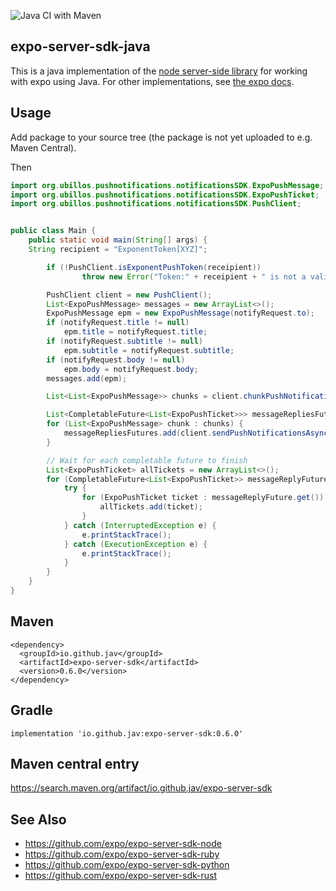 ![Java CI with Maven](https://github.com/jav/expo-server-sdk-java/workflows/Java%20CI%20with%20Maven/badge.svg)

## expo-server-sdk-java
This is a java implementation of the [node server-side library](https://github.com/expo/expo-server-sdk-node) for working with expo using Java.
For other implementations, see [the expo docs](https://docs.expo.io/versions/latest/guides/push-notifications/#2-call-expos-push-api-with-the).


## Usage
Add package to your source tree (the package is not yet uploaded to e.g. Maven Central).

Then
```java
import org.ubillos.pushnotifications.notificationsSDK.ExpoPushMessage;
import org.ubillos.pushnotifications.notificationsSDK.ExpoPushTicket;
import org.ubillos.pushnotifications.notificationsSDK.PushClient;


public class Main {
    public static void main(String[] args) {
	String recipient = "ExponentToken[XYZ]";

        if (!PushClient.isExponentPushToken(receipient))
                throw new Error("Token:" + receipient + " is not a valid token.");

        PushClient client = new PushClient();
        List<ExpoPushMessage> messages = new ArrayList<>();
        ExpoPushMessage epm = new ExpoPushMessage(notifyRequest.to);
        if (notifyRequest.title != null)
            epm.title = notifyRequest.title;
        if (notifyRequest.subtitle != null)
            epm.subtitle = notifyRequest.subtitle;
        if (notifyRequest.body != null)
            epm.body = notifyRequest.body;
        messages.add(epm);

        List<List<ExpoPushMessage>> chunks = client.chunkPushNotifications(messages);

        List<CompletableFuture<List<ExpoPushTicket>>> messageRepliesFutures = new ArrayList<>();
        for (List<ExpoPushMessage> chunk : chunks) {
            messageRepliesFutures.add(client.sendPushNotificationsAsync(chunk));
        }

        // Wait for each completable future to finish
        List<ExpoPushTicket> allTickets = new ArrayList<>();
        for (CompletableFuture<List<ExpoPushTicket>> messageReplyFuture : messageRepliesFutures) {
            try {
                for (ExpoPushTicket ticket : messageReplyFuture.get()) {
                    allTickets.add(ticket);
                }
            } catch (InterruptedException e) {
                e.printStackTrace();
            } catch (ExecutionException e) {
                e.printStackTrace();
            }
        }
    }
}
```

## Maven
```
<dependency>
  <groupId>io.github.jav</groupId>
  <artifactId>expo-server-sdk</artifactId>
  <version>0.6.0</version>
</dependency>
```
## Gradle
`implementation 'io.github.jav:expo-server-sdk:0.6.0'`

## Maven central entry
https://search.maven.org/artifact/io.github.jav/expo-server-sdk

## See Also

  * https://github.com/expo/expo-server-sdk-node
  * https://github.com/expo/expo-server-sdk-ruby
  * https://github.com/expo/expo-server-sdk-python
  * https://github.com/expo/expo-server-sdk-rust

